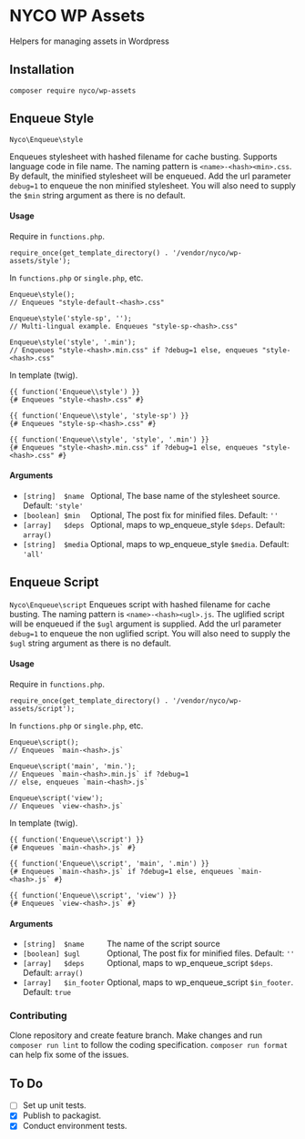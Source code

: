 # NYCO WP Assets

Helpers for managing assets in Wordpress

## Installation
```
composer require nyco/wp-assets
```

## Enqueue Style

`Nyco\Enqueue\style`

Enqueues stylesheet with hashed filename for cache busting. Supports language
code in file name. The naming pattern is `<name>-<hash><min>.css`. By default,
the minified stylesheet will be enqueued. Add the url parameter `debug=1` to
enqueue the non minified stylesheet. You will also need to supply the `$min`
string argument as there is no default.

#### Usage

Require in `functions.php`.
```
require_once(get_template_directory() . '/vendor/nyco/wp-assets/style');
```

In `functions.php` or `single.php`, etc.
```
Enqueue\style();
// Enqueues "style-default-<hash>.css"

Enqueue\style('style-sp', '');
// Multi-lingual example. Enqueues "style-sp-<hash>.css"

Enqueue\style('style', '.min');
// Enqueues "style-<hash>.min.css" if ?debug=1 else, enqueues "style-<hash>.css"
```

In template (twig).
```
{{ function('Enqueue\\style') }}
{# Enqueues "style-<hash>.css" #}

{{ function('Enqueue\\style', 'style-sp') }}
{# Enqueues "style-sp-<hash>.css" #}

{{ function('Enqueue\\style', 'style', '.min') }}
{# Enqueues "style-<hash>.min.css" if ?debug=1 else, enqueues "style-<hash>.css" #}
```

#### Arguments

* `[string]  $name ` Optional, The base name of the stylesheet source. Default: `'style'`
* `[boolean] $min  ` Optional, The post fix for minified files. Default: `''`
* `[array]   $deps ` Optional, maps to wp_enqueue_style `$deps`. Default: `array()`
* `[string]  $media` Optional, maps to wp_enqueue_style `$media`. Default: `'all'`

## Enqueue Script

`Nyco\Enqueue\script`
Enqueues script with hashed filename for cache busting. The naming pattern is
`<name>-<hash><ugl>.js`. The uglified script will be enqueued if the `$ugl`
argument is supplied. Add the url parameter `debug=1` to enqueue the non uglified
script. You will also need to supply the `$ugl` string argument as there is no default.

#### Usage

Require in `functions.php`.
```
require_once(get_template_directory() . '/vendor/nyco/wp-assets/script');
```

In `functions.php` or `single.php`, etc.
```
Enqueue\script();
// Enqueues `main-<hash>.js`

Enqueue\script('main', 'min.');
// Enqueues `main-<hash>.min.js` if ?debug=1
// else, enqueues `main-<hash>.js`

Enqueue\script('view');
// Enqueues `view-<hash>.js`
```

In template (twig).
```
{{ function('Enqueue\\script') }}
{# Enqueues `main-<hash>.js` #}

{{ function('Enqueue\\script', 'main', '.min') }}
{# Enqueues `main-<hash>.js` if ?debug=1 else, enqueues `main-<hash>.js` #}

{{ function('Enqueue\\script', 'view') }}
{# Enqueues `view-<hash>.js` #}
```

#### Arguments

* `[string]  $name     ` The name of the script source
* `[boolean] $ugl      ` Optional, The post fix for minified files. Default: `''`
* `[array]   $deps     ` Optional, maps to wp_enqueue_script `$deps`. Default: `array()`
* `[array]   $in_footer` Optional, maps to wp_enqueue_script `$in_footer`. Default: `true`

### Contributing

Clone repository and create feature branch. Make changes and run `composer run lint`
to follow the coding specification. `composer run format` can help fix some of the issues.

## To Do
- [ ] Set up unit tests.
- [x] Publish to packagist.
- [x] Conduct environment tests.
